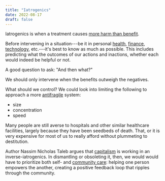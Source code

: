 ```yaml
---
title: "Iatrogenics"
date: 2022-08-17
draft: false
---
```


Iatrogenics is when a treatment causes
[more harm than benefit](/second-order-thinking).

Before intervening in a situation---be
it in personal [health](/health), [finance](/personal-finance),
[technology](/technology), etc.---it's
best to know as much as possible.
This includes predicting what the outcomes of our actions and inactions,
whether each would indeed be helpful or not.

A good question to ask: "And then what?"

We should only intervene when the benefits outweigh the negatives.

What should we control? We could look into limiting the following to
approach a more [antifragile](/antifragile) system:
- size
- concentration
- speed

Many people are still averse to hospitals and other similar healthcare
facilities, largely because they have been seedbeds of death. That, or it
is very expensive for most of us to really afford without plummeting to
destitution.

Author Nassim Nicholas Taleb argues that [capitalism](/capitalism) is
working in an inverse-iatrogenics. In dismantling or obsoleting it,
then, we would would have to prioritize both self- and [community care](/community):
helping one person empowers the another, creating a positive feedback loop that ripples through the community.
